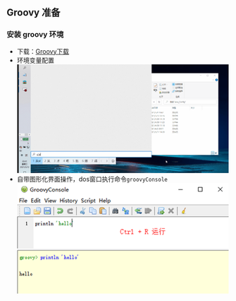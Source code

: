 ## Groovy 准备

### 安装 groovy 环境
* 下载：[Groovy下载](https://groovy.apache.org/download.html)
* 环境变量配置
  ![groovy环境配置](../resource/gradle/gredle-groovy环境配置.gif)
* 自带图形化界面操作，dos窗口执行命令`groovyConsole`
  ![groovy图形化界面操作](../resource/gradle/gradle-groovy图形化界面操作.png)
  